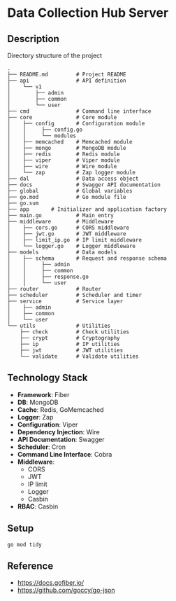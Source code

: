 # Data Collection Hub Server
## Description
Directory structure of the project
```shell
.
├── README.md         # Project README
├── api               # API definition
│    └── v1  
│        ├── admin  
│        ├── common
│        └── user
├── cmd               # Command line interface
├── core              # Core module
│    ├── config       # Configuration module
│    │     ├── config.go
│    │     └── modules
│    ├── memcached    # Memcached module
│    ├── mongo        # MongoDB module
│    ├── redis        # Redis module
│    ├── viper        # Viper module
│    ├── wire         # Wire module
│    └── zap          # Zap logger module
├── dal               # Data access object
├── docs              # Swagger API documentation
├── global            # Global variables
├── go.mod            # Go module file
├── go.sum 
├── app       # Initializer and application factory
├── main.go           # Main entry
├── middleware        # Middleware
│    ├── cors.go      # CORS middleware
│    ├── jwt.go       # JWT middleware
│    ├── limit_ip.go  # IP limit middleware
│    └── logger.go    # Logger middleware
├── models            # Data models
│    ├── schema       # Request and response schema
│    │     ├── admin
│    │     ├── common
│    │     ├── response.go
│    │     └── user
├── router            # Router
├── scheduler         # Scheduler and timer
├── service           # Service layer
│    ├── admin
│    ├── common
│    └── user
└── utils             # Utilities
    ├── check         # Check utilities
    ├── crypt         # Cryptography
    ├── ip            # IP utilities
    ├── jwt           # JWT utilities
    └── validate      # Validate utilities
```

## Technology Stack
- **Framework**: Fiber
- **DB**: MongoDB
- **Cache**: Redis, GoMemcached
- **Logger**: Zap
- **Configuration**: Viper
- **Dependency Injection**: Wire
- **API Documentation**: Swagger
- **Scheduler**: Cron
- **Command Line Interface**: Cobra
- **Middleware**:
  - CORS
  - JWT
  - IP limit
  - Logger
  - Casbin
- **RBAC**: Casbin

## Setup
```shell
go mod tidy
```

## Reference
- https://docs.gofiber.io/
- https://github.com/goccy/go-json
